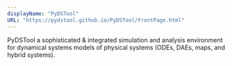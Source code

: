 ```yaml
---
displayName: "PyDSTool"
URL: "https://pydstool.github.io/PyDSTool/FrontPage.html"
---
```


PyDSTool a sophisticated & integrated simulation and analysis environment for dynamical systems models of physical systems (ODEs, DAEs, maps, and         hybrid systems).